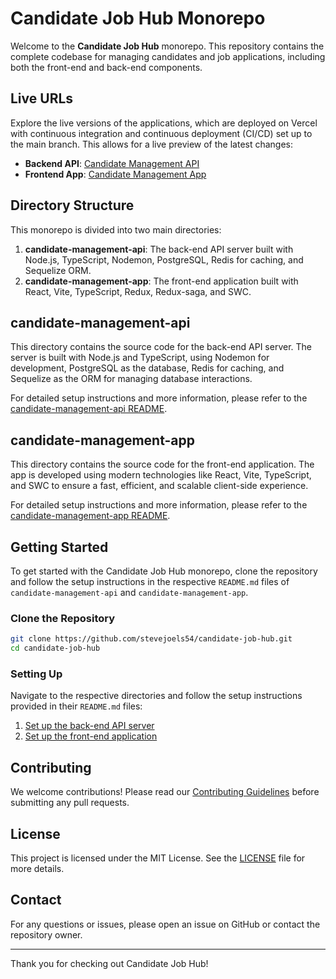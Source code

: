# Candidate Job Hub Monorepo

Welcome to the **Candidate Job Hub** monorepo. This repository contains the complete codebase for managing candidates and job applications, including both the front-end and back-end components.

## Live URLs

Explore the live versions of the applications, which are deployed on Vercel with continuous integration and continuous deployment (CI/CD) set up to the main branch. This allows for a live preview of the latest changes:

- **Backend API**: [Candidate Management API](https://candidate-management-api.vercel.app/)
- **Frontend App**: [Candidate Management App](https://candidate-job-hub.vercel.app/)

## Directory Structure

This monorepo is divided into two main directories:

1. **candidate-management-api**: The back-end API server built with Node.js, TypeScript, Nodemon, PostgreSQL, Redis for caching, and Sequelize ORM.
2. **candidate-management-app**: The front-end application built with React, Vite, TypeScript, Redux, Redux-saga, and SWC.

## candidate-management-api

This directory contains the source code for the back-end API server. The server is built with Node.js and TypeScript, using Nodemon for development, PostgreSQL as the database, Redis for caching, and Sequelize as the ORM for managing database interactions.

For detailed setup instructions and more information, please refer to the [candidate-management-api README](./candidate-management-api/README.md).

## candidate-management-app

This directory contains the source code for the front-end application. The app is developed using modern technologies like React, Vite, TypeScript, and SWC to ensure a fast, efficient, and scalable client-side experience.

For detailed setup instructions and more information, please refer to the [candidate-management-app README](./candidate-management-app/README.md).

## Getting Started

To get started with the Candidate Job Hub monorepo, clone the repository and follow the setup instructions in the respective `README.md` files of `candidate-management-api` and `candidate-management-app`.

### Clone the Repository

```sh
git clone https://github.com/stevejoels54/candidate-job-hub.git
cd candidate-job-hub
```

### Setting Up

Navigate to the respective directories and follow the setup instructions provided in their `README.md` files:

1. [Set up the back-end API server](./candidate-management-api/README.md)
2. [Set up the front-end application](./candidate-management-app/README.md)

## Contributing

We welcome contributions! Please read our [Contributing Guidelines](./CONTRIBUTING.md) before submitting any pull requests.

## License

This project is licensed under the MIT License. See the [LICENSE](./LICENSE) file for more details.

## Contact

For any questions or issues, please open an issue on GitHub or contact the repository owner.

---

Thank you for checking out Candidate Job Hub!

